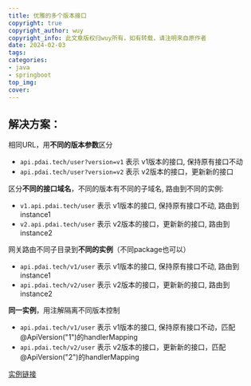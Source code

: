 ```yaml
---
title: 优雅的多个版本接口
copyright: true
copyright_author: wuy
copyright_info: 此文章版权归wuy所有，如有转载，请注明来自原作者
date: 2024-02-03
tags:
categories: 
- java
- springboot
top_img:
cover: 
---
```


## 解决方案：

相同URL，用**不同的版本参数**区分

- `api.pdai.tech/user?version=v1` 表示 v1版本的接口, 保持原有接口不动
- `api.pdai.tech/user?version=v2` 表示 v2版本的接口，更新新的接口

区分**不同的接口域名**，不同的版本有不同的子域名, 路由到不同的实例:

- `v1.api.pdai.tech/user` 表示 v1版本的接口, 保持原有接口不动, 路由到instance1
- `v2.api.pdai.tech/user` 表示 v2版本的接口，更新新的接口, 路由到instance2

网关路由不同子目录到**不同的实例**（不同package也可以）

- `api.pdai.tech/v1/user` 表示 v1版本的接口, 保持原有接口不动, 路由到instance1
- `api.pdai.tech/v2/user` 表示 v2版本的接口，更新新的接口, 路由到instance2

**同一实例**，用注解隔离不同版本控制

- `api.pdai.tech/v1/user` 表示 v1版本的接口, 保持原有接口不动，匹配@ApiVersion("1")的handlerMapping
- `api.pdai.tech/v2/user` 表示 v2版本的接口，更新新的接口，匹配@ApiVersion("2")的handlerMapping





[实例链接](https://pdai.tech/md/spring/springboot/springboot-x-interface-version.html)

